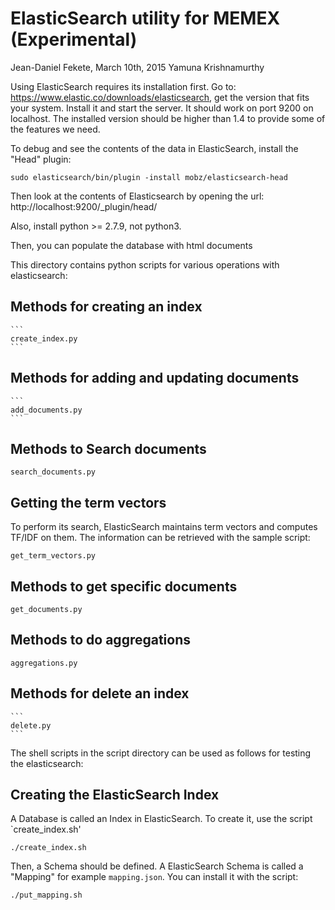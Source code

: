 # ElasticSearch utility for MEMEX (Experimental)

Jean-Daniel Fekete, March 10th, 2015
Yamuna Krishnamurthy

Using ElasticSearch requires its installation first. Go to:
https://www.elastic.co/downloads/elasticsearch, get the version that fits your system. Install it and start the server.
It should work on port 9200 on localhost. The installed version should be higher than 1.4 to provide some of the features we need.

To debug and see the contents of the data in ElasticSearch, install the "Head" plugin:
   ```
   sudo elasticsearch/bin/plugin -install mobz/elasticsearch-head
   ```
Then look at the contents of Elasticsearch by opening the url: http://localhost:9200/_plugin/head/

Also, install python >= 2.7.9, not python3.

Then, you can populate the database with html documents

This directory contains python scripts for various operations with elasticsearch:

## Methods for creating an index

    ```
    create_index.py
    ```

## Methods for adding and updating documents
    ```
    add_documents.py
    ```
## Methods to Search documents

  ```
  search_documents.py
  ```
## Getting the term vectors

To perform its search, ElasticSearch maintains term vectors and computes TF/IDF on them. The information can be retrieved with the sample script:
   ```
   get_term_vectors.py
   ```
## Methods to get specific documents

   ```
   get_documents.py
   ```
## Methods to do aggregations

   ```
   aggregations.py
   ```
   
## Methods for delete an index

    ```
    delete.py
    ```

The shell scripts in the script directory can be used as follows for testing the elasticsearch:

## Creating the ElasticSearch Index

A Database is called an Index in ElasticSearch. To create it, use the script `create_index.sh'
  ```
  ./create_index.sh
  ```

Then, a Schema should be defined. A ElasticSearch Schema is called a "Mapping" for example `mapping.json`. You can install it with the script:
  ```
  ./put_mapping.sh
  ```

